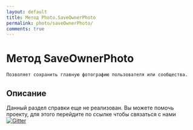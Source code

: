 ```yaml
---
layout: default
title: Метод Photo.SaveOwnerPhoto
permalink: photo/saveOwnerPhoto/
comments: true
---
```

# Метод SaveOwnerPhoto
	Позволяет сохранить главную фотографию пользователя или сообщества.

## Описание
Данный раздел справки еще не реализован. Вы  можете помочь проекту, для этого перейдите по ссылке чтобы связаться с нами [![Gitter](https://badges.gitter.im/Join%20Chat.svg)](https://gitter.im/vknet/vk?utm_source=badge&utm_medium=badge&utm_campaign=pr-badge)
